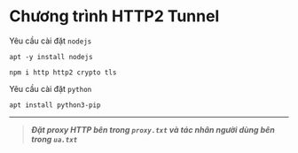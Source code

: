 # Chương trình HTTP2 Tunnel
Yêu cầu cài đặt `nodejs`
```
apt -y install nodejs
```
```
npm i http http2 crypto tls
```
Yêu cầu cài đặt `python`
```
apt install python3-pip
```
---------------------------------------------------------------

>***Đặt proxy HTTP bên trong `proxy.txt` và tác nhân người dùng bên trong `ua.txt`***
